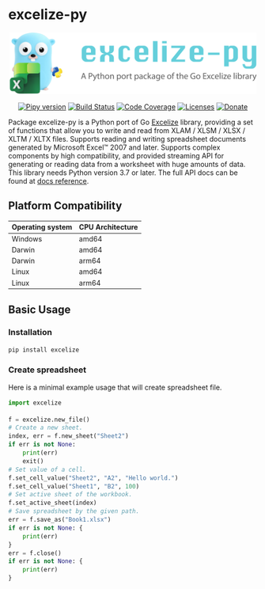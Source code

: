 # excelize-py

<p align="center"><img width="500" src="https://github.com/xuri/excelize-py/raw/main/excelize-py.svg" alt="excelize-py logo"></p>

<p align="center">
    <a href="https://pypi.org/project/excelize"><img src="https://img.shields.io/pypi/v/excelize.svg" alt="Pipy version"></a>
    <a href="https://github.com/xuri/excelize-py/actions/workflows/build.yml"><img src="https://github.com/xuri/excelize-py/actions/workflows/build.yml/badge.svg" alt="Build Status"></a>
    <a href="https://codecov.io/gh/xuri/excelize-py"><img src="https://codecov.io/gh/xuri/excelize-py/branch/main/graph/badge.svg" alt="Code Coverage"></a>
    <a href="https://opensource.org/licenses/BSD-3-Clause"><img src="https://img.shields.io/badge/license-bsd-orange.svg" alt="Licenses"></a>
    <a href="https://www.paypal.com/paypalme/xuri"><img src="https://img.shields.io/badge/Donate-PayPal-green.svg" alt="Donate"></a>
</p>

Package excelize-py is a Python port of Go [Excelize](https://github.com/xuri/excelize) library, providing a set of functions that allow you to write and read from XLAM / XLSM / XLSX / XLTM / XLTX files. Supports reading and writing spreadsheet documents generated by Microsoft Excel&trade; 2007 and later. Supports complex components by high compatibility, and provided streaming API for generating or reading data from a worksheet with huge amounts of data. This library needs Python version 3.7 or later. The full API docs can be found at [docs reference](https://xuri.me/excelize/).

## Platform Compatibility

Operating system | CPU Architecture
---|---
Windows | amd64
Darwin | amd64
Darwin | arm64
Linux | amd64
Linux | arm64

## Basic Usage

### Installation

```bash
pip install excelize
```

### Create spreadsheet

Here is a minimal example usage that will create spreadsheet file.

```python
import excelize

f = excelize.new_file()
# Create a new sheet.
index, err = f.new_sheet("Sheet2")
if err is not None:
    print(err)
    exit()
# Set value of a cell.
f.set_cell_value("Sheet2", "A2", "Hello world.")
f.set_cell_value("Sheet1", "B2", 100)
# Set active sheet of the workbook.
f.set_active_sheet(index)
# Save spreadsheet by the given path.
err = f.save_as("Book1.xlsx")
if err is not None: {
    print(err)
}
err = f.close()
if err is not None: {
    print(err)
}
```
